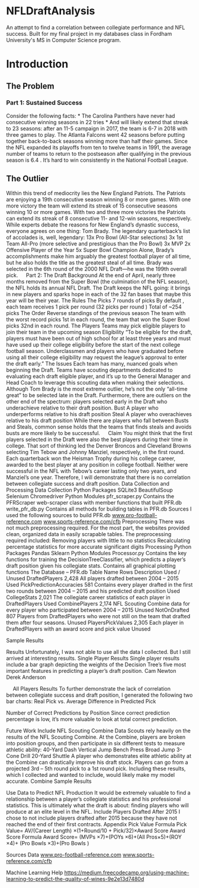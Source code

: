 # NFLDraftAnalysis
An attempt to find a correlation between collegiate performance and NFL success. Built for my final project in my databases class in Fordham University's MS in Computer Science program.

# Introduction
## The Problem
### Part 1: Sustained Success
Consider the following facts:
	* The Carolina Panthers have never had consecutive winning seasons in 22 tries
	    * And will likely extend that streak to 23 seasons: after an 11-5 campaign in 2017, the team is 6-7 in 2018 with three games to play.
	The Atlanta Falcons went 42 seasons before putting together back-to-back seasons winning more than half their games.
	Since the NFL expanded its playoffs from ten to twelve teams in 1991, the average number of teams to return to the postseason after qualifying in the previous season is 6.4 . 
It’s hard to win consistently in the National Football League. 

## The Outlier
Within this trend of mediocrity lies the New England Patriots. The Patriots are enjoying a 19th consecutive season winning 8 or more games. With one more victory the team will extend its streak of 15 consecutive seasons winning 10 or more games. With two and three more victories the Patriots can extend its streak of 8 consecutive 11- and 12-win seasons, respectively. 
While experts debate the reasons for New England’s dynastic success, everyone agrees on one thing: Tom Brady. The legendary quarterback’s list of accolades is, well, legendary:
	13x Pro Bowl (All-Star selections)
	3x 1st Team All-Pro (more selective and prestigious than the Pro Bowl)
	3x MVP
	2x Offensive Player of the Year
	5x Super Bowl Champion
Alone, Brady’s accomplishments make him arguably the greatest football player of all time, but he also holds the title as the greatest steal of all time. Brady was selected in the 6th round of the 2000 NFL Draft—he was the 199th overall pick.
 
Part 2: The Draft
Background
At the end of April, nearly three months removed from the Super Bowl (the culmination of the NFL season), the NFL holds its annual NFL Draft. The Draft keeps the NFL going: it brings in new players and sparks hope in each of the 32 fan bases that maybe this year will be their year. 
The Rules
	The Picks
	7 rounds of picks
	By default , each team receives 1 pick per round (32 picks per round )
	Total of ~254 picks
	The Order
	Reverse standings of the previous season
	The team with the worst record picks 1st in each round, the team that won the Super Bowl picks 32nd in each round.
	The Players
	Teams may pick eligible players to join their team in the upcoming season
	Eligibility
	 “To be eligible for the draft, players must have been out of high school for at least three years and must have used up their college eligibility before the start of the next college football season. Underclassmen and players who have graduated before using all their college eligibility may request the league’s approval to enter the draft early.” 
The Issues
Each team has many, nuanced goals when beginning the Draft. Teams have scouting departments dedicated to evaluating each draft eligible player, and it’s up to the General Manager and Head Coach to leverage this scouting data when making their selections. Although Tom Brady is the most extreme outlier, he’s not the only “all-time great” to be selected late in the Draft. Furthermore, there are outliers on the other end of the spectrum: players selected early in the Draft who underachieve relative to their draft position. 
Bust
A player who underperforms relative to his draft position
Steal
A player who overachieves relative to his draft position
While there are players who fall between Busts and Steals, common sense holds that the teams that finds steals and avoids busts are more likely to be successful.
 
Claim
You might think that the first players selected in the Draft were also the best players during their time in college. That sort of thinking led the Denver Broncos and Cleveland Browns selecting Tim Tebow and Johnny Manziel, respectively, in the first round. Each quarterback won the Heisman Trophy during his college career, awarded to the best player at any position in college football. Neither were successful in the NFL with Tebow’s career lasting only two years, and Manziel’s one year.
Therefore, I will demonstrate that there is no correlation between collegiate success and draft position.
Data Collection and Processing
Data Collection
Python Packages
	SQLite3
	BeautifulSoup
	Selenium Chromedriver
Python Modules
	pfr_scraper.py
	Contains the PFRScraper web-scraper class with member functions that built PFR.db
	write_pfr_db.py
	Contains all methods for building tables in PFR.db
Sources
I used the following sources to build PFR.db 
	www.pro-football-reference.com
	www.sports-reference.com/cfb
Preprocessing
There was not much preprocessing required. For the most part, the websites provided clean, organized data in easily scrapable tables. The preprocessing required included:
	Removing players with little to no statistics
	Recalculating percentage statistics for more accurate significant digits
Processing
Python Packages
	Pandas
	Sklearn
Python Modules
	Processor.py
	Contains the key functions for training the DecisionTreeClassifier, which predicts a player’s draft position given his collegiate stats.
	Contains all graphical plotting functions
The Database – PFR.db
Table Name	Rows	Description	Used / Unused
DraftedPlayers	2,428	All players drafted between 2004 – 2015	Used
PickPredictionAccuracies	581	Contains every player drafted in the first two rounds between 2004 – 2015 and his predicted draft position	Used
CollegeStats	2,021	The collegiate career statistics of each player in DraftedPlayers	Used
CombinePlayers	2,174	NFL Scouting Combine data for every player who participated between 2004 – 2015	Unused
NotOnDrafted	807	Players from DraftedPlayers who were not still on the team that drafted them after four seasons.	Unused
PlayersPickValues	2,305	Each player in DraftedPlayers with an award score and pick value
Unused

Sample Results
  
Results
Unfortunately, I was not able to use all the data I collected. But I still arrived at interesting results.
Single Player Results
Single player results include a bar graph depicting the weights of the Decision Tree’s five most important features in predicting a player’s draft position.
Cam Newton
 
Derek Anderson

 
All Players Results
To further demonstrate the lack of correlation between collegiate success and draft position, I generated the following two bar charts:
Real Pick vs. Average Difference in Predicted Pick


Number of Correct Predictions by Position
Since correct prediction percentage is low, it’s more valuable to look at total correct prediction.

 
Future Work
Include NFL Scouting Combine Data
Scouts rely heavily on the results of the NFL Scouting Combine. At the Combine, players are broken into position groups, and then participate in six different tests to measure athletic ability:
	40-Yard Dash
	Vertical Jump
	Bench Press
	Broad Jump
	3-Cone Drill
	20-Yard Shuttle
A player who demonstrates elite athletic ability at the Combine can drastically improve his draft stock. Players can go from a projected 3rd – 5th  round pick to a 1st round pick. Including these results, which I collected and wanted to include, would likely make my model accurate.
Combine Sample Results
 
Use Data to Predict NFL Production
It would be extremely valuable to find a relationship between a player’s collegiate statistics and his professional statistics. This is ultimately what the draft is about: finding players who will produce at an elite level in the NFL.
Include Players Drafted After 2015
I chose to not include players drafted after 2015 because they have not reached the end of their first contracts. 
Appendix
Pick Value Formula
Pick Value=  AV/(Career Length)  ×(1+Round/10  + Pick/32)×Award Score
Award Score Formula 
Award Score= (MVPs ×7)+(POYs ×6)+(All Pros×5)+(ROY ×4)+
(Pro Bowls  ×3)+(Pro Bowls  )

Sources
Data
www.pro-football-reference.com
www.sports-reference.com/cfb

Machine Learning Help
https://medium.freecodecamp.org/using-machine-learning-to-predict-the-quality-of-wines-9e2e13d7480d


